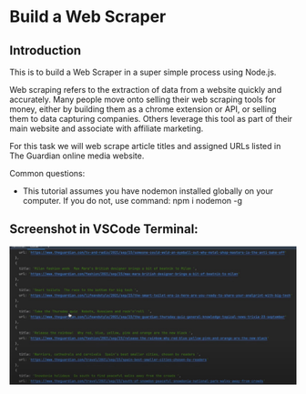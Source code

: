 # Build a Web Scraper

## Introduction
This is to build a Web Scraper in a super simple process using Node.js.

Web scraping refers to the extraction of data from a website quickly and accurately. Many people move onto selling their web scraping tools for money, either by building them as a chrome extension or API, or selling them to data capturing companies. Others leverage this tool as part of their main website and associate with affiliate marketing.

For this task we will web scrape article titles and assigned URLs listed in The Guardian online media website.

Common questions:
- This tutorial assumes you have nodemon installed globally on your computer. If you do not, use command: npm i nodemon -g

## Screenshot in VSCode Terminal:
![Scraped_Items.jpg](https://github.com/ddiza/WebScraper/blob/main/images/Scraped_Items.jpg)